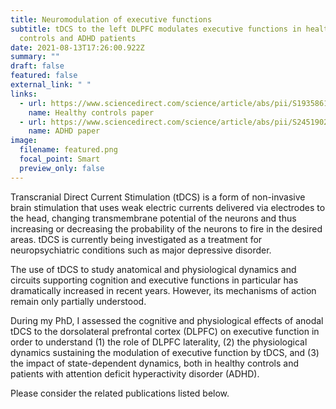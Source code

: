 ```yaml
---
title: Neuromodulation of executive functions
subtitle: tDCS to the left DLPFC modulates executive functions in healthy
  controls and ADHD patients
date: 2021-08-13T17:26:00.922Z
summary: ""
draft: false
featured: false
external_link: " "
links:
  - url: https://www.sciencedirect.com/science/article/abs/pii/S1935861X19302311
    name: Healthy controls paper
  - url: https://www.sciencedirect.com/science/article/abs/pii/S2451902220303487?via%3Dihub
    name: ADHD paper
image:
  filename: featured.png
  focal_point: Smart
  preview_only: false
---
```

Transcranial Direct Current Stimulation (tDCS) is a form of non-invasive brain stimulation that uses weak electric currents delivered via electrodes to the head, changing transmembrane potential of the neurons and thus increasing or decreasing the probability of the neurons to fire in the desired areas. tDCS is currently being investigated as a treatment for neuropsychiatric conditions such as major depressive disorder.

The use of tDCS to study anatomical and physiological dynamics and circuits supporting cognition and executive functions in particular has dramatically increased in recent years. However, its mechanisms of action remain only partially understood.

During my PhD, I assessed the cognitive and physiological effects of anodal tDCS to the dorsolateral prefrontal cortex (DLPFC) on executive function in order to understand (1) the role of DLPFC laterality, (2) the physiological dynamics sustaining the modulation of executive function by tDCS, and (3) the impact of state-dependent dynamics, both in healthy controls and patients with attention deficit hyperactivity disorder (ADHD).

Please consider the related publications listed below.